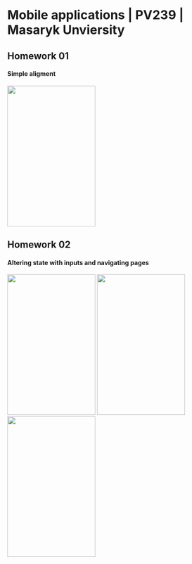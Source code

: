 # Mobile applications | PV239 | Masaryk Unviersity

## Homework 01
#### Simple aligment
<img src="https://user-images.githubusercontent.com/47076392/109962502-8f674280-7ceb-11eb-9c39-44c34b362396.png" width="200" height="320" />

## Homework 02
#### Altering state with inputs and navigating pages
<p>
  <img src="https://user-images.githubusercontent.com/47076392/111082084-b05b3f00-8506-11eb-828d-cd6dc55409da.png" width="200" height="320" />
  <img src="https://user-images.githubusercontent.com/47076392/111082081-ab968b00-8506-11eb-925b-f6e6ea323847.png" width="200" height="320" />
  <img src="https://user-images.githubusercontent.com/47076392/111082085-b3eec600-8506-11eb-898f-945cc73371c0.png" width="200" height="320" />
</p>
